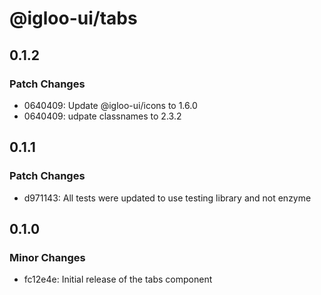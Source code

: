 # @igloo-ui/tabs

## 0.1.2

### Patch Changes

- 0640409: Update @igloo-ui/icons to 1.6.0
- 0640409: udpate classnames to 2.3.2

## 0.1.1

### Patch Changes

- d971143: All tests were updated to use testing library and not enzyme

## 0.1.0

### Minor Changes

- fc12e4e: Initial release of the tabs component
